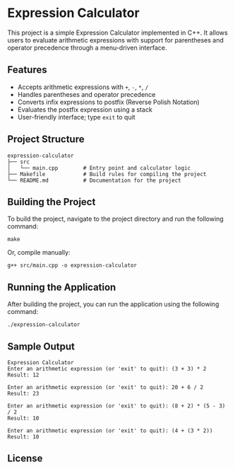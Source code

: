 # Expression Calculator

This project is a simple Expression Calculator implemented in C++. It allows users to evaluate arithmetic expressions with support for parentheses and operator precedence through a menu-driven interface.

## Features

- Accepts arithmetic expressions with `+`, `-`, `*`, `/`
- Handles parentheses and operator precedence
- Converts infix expressions to postfix (Reverse Polish Notation)
- Evaluates the postfix expression using a stack
- User-friendly interface; type `exit` to quit

## Project Structure

```
expression-calculator
├── src
│   └── main.cpp        # Entry point and calculator logic
├── Makefile            # Build rules for compiling the project
└── README.md           # Documentation for the project
```

## Building the Project

To build the project, navigate to the project directory and run the following command:

```
make
```

Or, compile manually:

```
g++ src/main.cpp -o expression-calculator
```

## Running the Application

After building the project, you can run the application using the following command:

```
./expression-calculator
```

## Sample Output

```
Expression Calculator
Enter an arithmetic expression (or 'exit' to quit): (3 + 3) * 2
Result: 12

Enter an arithmetic expression (or 'exit' to quit): 20 + 6 / 2
Result: 23

Enter an arithmetic expression (or 'exit' to quit): (8 + 2) * (5 - 3) / 2
Result: 10

Enter an arithmetic expression (or 'exit' to quit): (4 + (3 * 2))
Result: 10
```

## License

